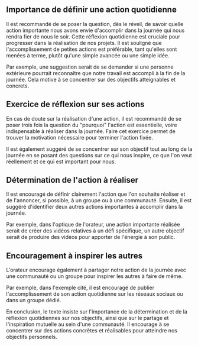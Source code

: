 ## Importance de définir une action quotidienne

Il est recommandé de se poser la question, dès le réveil, de savoir quelle action importante nous avons envie d'accomplir dans la journée qui nous rendra fier de nous le soir. Cette réflexion quotidienne est cruciale pour progresser dans la réalisation de nos projets. Il est souligné que l'accomplissement de petites actions est préférable, tant qu'elles sont menées à terme, plutôt qu'une simple avancée ou une simple idée.

Par exemple, une suggestion serait de se demander si une personne extérieure pourrait reconnaître que notre travail est accompli à la fin de la journée. Cela motive à se concentrer sur des objectifs atteignables et concrets.

## Exercice de réflexion sur ses actions

En cas de doute sur la réalisation d'une action, il est recommandé de se poser trois fois la question du "pourquoi" l'action est essentielle, voire indispensable à réaliser dans la journée. Faire cet exercice permet de trouver la motivation nécessaire pour terminer l'action fixée.

Il est également suggéré de se concentrer sur son objectif tout au long de la journée en se posant des questions sur ce qui nous inspire, ce que l'on veut réellement et ce qui est important pour nous.

## Détermination de l'action à réaliser

Il est encouragé de définir clairement l'action que l'on souhaite réaliser et de l'annoncer, si possible, à un groupe ou à une communauté. Ensuite, il est suggéré d'identifier deux autres actions importantes à accomplir dans la journée.

Par exemple, dans l'optique de l'orateur, une action importante réalisée serait de créer des vidéos relatives à un défi spécifique, un autre objectif serait de produire des vidéos pour apporter de l'énergie à son public.

## Encouragement à inspirer les autres

L'orateur encourage également à partager notre action de la journée avec une communauté ou un groupe pour inspirer les autres à faire de même.

Par exemple, dans l'exemple cité, il est encouragé de publier l'accomplissement de son action quotidienne sur les réseaux sociaux ou dans un groupe dédié.

En conclusion, le texte insiste sur l'importance de la détermination et de la réflexion quotidiennes sur nos objectifs, ainsi que sur le partage et l'inspiration mutuelle au sein d'une communauté. Il encourage à se concentrer sur des actions concrètes et réalisables pour atteindre nos objectifs personnels.